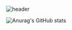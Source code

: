 ![header](https://capsule-render.vercel.app/api?type=waving&color=auto&height=230&section=header&text=YeYoung-Kwak&fontSize=55&animation=fadeIn&fontAlignY=40&desc=GitHub&descAlignY=56&descAlign=62)

![Anurag's GitHub stats](https://github-readme-stats.vercel.app/api?username=YY-Tech&show_icons=true&theme=merko)
